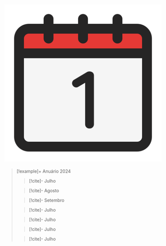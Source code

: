 ![image](.attachments/200f9579b97a40474992ae624fd8b13884f54a7c.png) 
---
> [!example]+ Anuário 2024
> > [!cite]- Julho
>
> > [!cite]- Agosto
>
> > [!cite]- Setembro
>
> > [!cite]- Julho
>
> > [!cite]- Julho
>
> > [!cite]- Julho
>
> > [!cite]- Julho